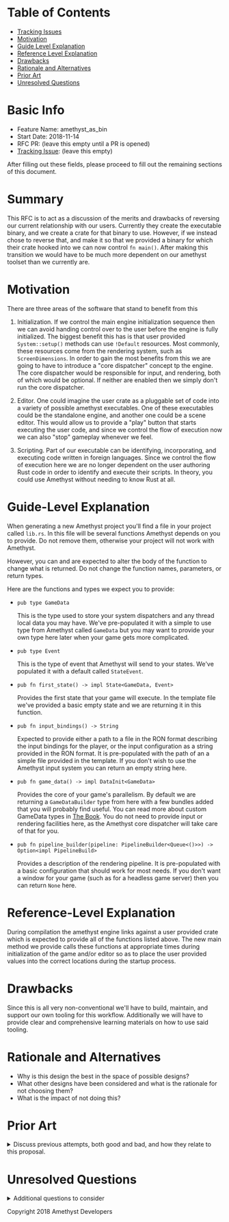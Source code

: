# Table of Contents

- [Tracking Issues](#tracking-issue)
- [Motivation](#motivation)
- [Guide Level Explanation](#guide-level-explanation)
- [Reference Level Explanation](#reference-level-explanation)
- [Drawbacks]
- [Rationale and Alternatives](#rationale-and-alternatives)
- [Prior Art](#prior-art)
- [Unresolved Questions](#unresolved-questions)

# Basic Info
[basic]: #basic-info

- Feature Name: amethyst_as_bin
- Start Date: 2018-11-14
- RFC PR: (leave this empty until a PR is opened)
- [Tracking Issue](#tracking-issue): (leave this empty)

After filling out these fields, please proceed to fill out the remaining sections of this document.

# Summary
[summary]: #summary

This RFC is to act as a discussion of the merits and drawbacks of reversing our current relationship with our users.
Currently they create the executable binary, and we create a crate for that binary to use.  However, if we instead
chose to reverse that, and make it so that we provided a binary for which their crate hooked into we can now control
`fn main()`.  After making this transition we would have to be much more dependent on our amethyst toolset than we currently are.

# Motivation
[motivation]: #motivation
There are three areas of the software that stand to benefit from this

1. Initialization. If we control the main engine initialization sequence then we can avoid handing control over to the user
before the engine is fully initialized.  The biggest benefit this has is that user provided `System::setup()` methods can use
`!Default` resources.  Most commonly, these resources come from the rendering system, such as `ScreenDimensions`.  In order to
gain the most benefits from this we are going to have to introduce a "core dispatcher" concept tp the engine.
The core dispatcher would be responsible for input, and rendering, both of which would be optional.  If neither are enabled
then we simply don't run the core dispatcher.

2. Editor. One could imagine the user crate as a pluggable set of code into a variety of possible amethyst executables.
One of these executables could be the standalone engine, and another one could be a scene editor.  This would allow us to provide a
"play" button that starts executing the user code, and since we control the flow of execution now we can also "stop" gameplay
whenever we feel.

3. Scripting. Part of our executable can be identifying, incorporating, and executing code written in foreign languages. Since we
control the flow of execution here we are no longer dependent on the user authoring Rust code in order to identify and
execute their scripts. In theory, you could use Amethyst without needing to know Rust at all.

# Guide-Level Explanation
[guide-level-explanation]: #guide-level-explanation

When generating a new Amethyst project you'll find a file in your project called `lib.rs`. In this file will be several
functions Amethyst depends on you to provide.  Do not remove them, otherwise your project will not work with Amethyst.

However, you can and are expected to alter the body of the function to change what is returned. Do not change the function names,
parameters, or return types.

Here are the functions and types we expect you to provide:

- `pub type GameData`

  This is the type used to store your system dispatchers and any thread local data you may have.  We've pre-populated it with a
  simple to use type from Amethyst called `GameData` but you may want to provide your own type here later when your game gets
  more complicated.
  
- `pub type Event`

  This is the type of event that Amethyst will send to your states.  We've populated it with a default called `StateEvent`.

- `pub fn first_state() -> impl State<GameData, Event>`
  
  Provides the first state that your game will execute. In the template file we've provided a basic empty state
  and we are returning it in this function.
  
- `pub fn input_bindings() -> String`

  Expected to provide either a path to a file in the RON format describing the input bindings for the player, or 
  the input configuration as a string provided in the RON format. It is pre-populated with the path of an a simple file provided
  in the template. If you don't wish to use the Amethyst input system you can return an empty string here.
  
- `pub fn game_data() -> impl DataInit<GameData>` 
  
  Provides the core of your game's parallelism.  By default we are returning a `GameDataBuilder` type from here with a few bundles
  added that you will probably find useful.  You can read more about custom GameData types in
  [The Book](https://www.amethyst.rs/book/latest/). You do not need to provide input or rendering facilities here, as the Amethyst
  core dispatcher will take care of that for you.
  
- `pub fn pipeline_builder(pipeline: PipelineBuilder<Queue<()>>) -> Option<impl PipelineBuild>`
  
  Provides a description of the rendering pipeline.  It is pre-populated with a basic configuration that should
  work for most needs.  If you don't want a window for your game (such as for a headless game server) then you can return `None` here.

# Reference-Level Explanation
[reference-level-explanation]: #reference-level-explanation

During compilation the amethyst engine links against a user provided crate which is expected to provide all of the functions listed above.
The new main method we provide calls these functions at appropriate times during initialization of the game and/or editor so as to place
the user provided values into the correct locations during the startup process.

# Drawbacks
[drawbacks]: #drawbacks

Since this is all very non-conventional we'll have to build, maintain, and support our own tooling for this workflow.
Additionally we will have to provide clear and comprehensive learning materials on how to use said tooling.

# Rationale and Alternatives
[rationale-and-alternatives]: #rationale-and-alternatives

- Why is this design the best in the space of possible designs?
- What other designs have been considered and what is the rationale for not choosing them?
- What is the impact of not doing this?

# Prior Art
[prior-art]: #prior-art
<details>
<summary>Discuss previous attempts, both good and bad, and how they relate to this proposal.</summary>
A few examples of what this can include are:

- For engine, network, web, and rendering proposals: Does this feature exist in other engines and what experience has their community had?
- For community proposals: Is this done by some other community and what were their experiences with it?
- For other teams: What lessons can we learn from what other communities have done here?
- Papers: Are there any published papers or great posts that discuss this? If you have some relevant papers to refer to, this can serve as a more detailed theoretical background.

This section is intended to encourage you as an author to think about the lessons from other engines, provide readers of your RFC with a fuller picture.
If there is no prior art, that is fine - your ideas are interesting to us whether they are brand new or if it is an adaptation from other engines.
</details>

# Unresolved Questions
[unresolved-questions]: #unresolved-questions
<details>
<summary>Additional questions to consider</summary>

- What parts of the design do you expect to resolve through the RFC process before this gets merged?
- What parts of the design do you expect to resolve through the implementation of this feature before stabilization?
- What related issues do you consider out of scope for this RFC that could be addressed in the future independently of the solution that comes out of this RFC?
</details>

Copyright 2018 Amethyst Developers
